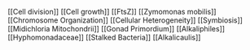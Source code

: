 [[Cell division]]
[[Cell growth]]
[[FtsZ]]
[[Zymomonas mobilis]]
[[Chromosome Organization]]
[[Cellular Heterogeneity]]
[[Symbiosis]]
[[Midichloria Mitochondrii]]
[[Gonad Primordium]]
[[Alkaliphiles]]
[[Hyphomonadaceae]]
[[Stalked Bacteria]]
[[Alkalicaulis]]
